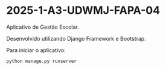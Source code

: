 # 2025-1-A3-UDWMJ-FAPA-04

Aplicativo de Gestão Escolar.<br>

Desenvolvido utilizando Django Framework e Bootstrap.

Para iniciar o aplicativo:

```
python manage.py runserver
```